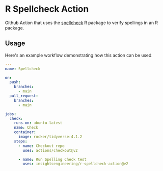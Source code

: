 # R Spellcheck Action

Github Action that uses the [spellcheck](https://github.com/ropensci/spelling) R package to verify spellings in an R package.

## Usage

Here's an example workflow demonstrating how this action can be used:

```yml
---
name: Spellcheck

on:
  push:
    branches:
      - main
  pull_request:
    branches:
      - main

jobs:
  check:
    runs-on: ubuntu-latest
    name: Check
    container:
      image: rocker/tidyverse:4.1.2
    steps:
      - name: Checkout repo
        uses: actions/checkout@v2

      - name: Run Spelling Check test
        uses: insightsengineering/r-spellcheck-action@v2
```
